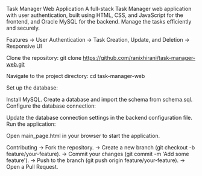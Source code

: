 Task Manager Web Application
A full-stack Task Manager web application with user authentication, built using HTML, CSS, and 
JavaScript for the frontend, and Oracle MySQL for the backend. Manage the tasks efficiently and securely.

Features
-> User Authentication
-> Task Creation, Update, and Deletion
-> Responsive UI

Clone the repository:
git clone https://github.com/ranixhirani/task-manager-web.git

Navigate to the project directory:
cd task-manager-web

Set up the database:

Install MySQL.
Create a database and import the schema from schema.sql.
Configure the database connection:

Update the database connection settings in the backend configuration file.
Run the application:

Open main_page.html in your browser to start the application.


Contributing
-> Fork the repository.
-> Create a new branch (git checkout -b feature/your-feature).
-> Commit your changes (git commit -m 'Add some feature').
-> Push to the branch (git push origin feature/your-feature).
-> Open a Pull Request.
